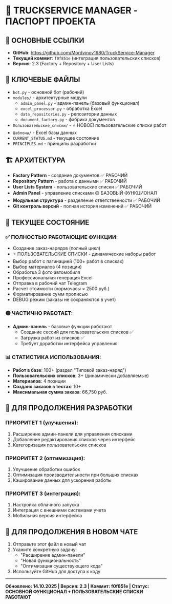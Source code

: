 # 🎯 TRUCKSERVICE MANAGER - ПАСПОРТ ПРОЕКТА

## 🔗 ОСНОВНЫЕ ССЫЛКИ
- **GitHub**: https://github.com/Mordvinov1980/TruckService-Manager
- **Текущий коммит**: `f0f851e` (интеграция пользовательских списков)
- **Версия**: 2.3 (Factory + Repository + User Lists)

## 📁 КЛЮЧЕВЫЕ ФАЙЛЫ
- `bot.py` - основной бот (рабочий)
- `modules/` - архитектурные модули
  - `admin_panel.py` - админ-панель (базовый функционал)
  - `excel_processor.py` - обработка Excel
  - `data_repositories.py` - репозитории данных  
  - `document_factory.py` - фабрика документов
- `Пользовательские_списки/` - ⭐ НОВОЕ! пользовательские списки работ
- `Шаблоны/` - Excel базы данных
- `CURRENT_STATUS.md` - текущее состояние
- `PRINCIPLES.md` - принципы разработки

## 🏗️ АРХИТЕКТУРА
- **Factory Pattern** - создание документов ✅ РАБОЧИЙ
- **Repository Pattern** - работа с данными ✅ РАБОЧИЙ  
- **User Lists System** - пользовательские списки ✅ РАБОЧИЙ
- **Admin Panel** - управление списками 🟡 БАЗОВЫЙ ФУНКЦИОНАЛ
- **Модульная структура** - разделение ответственности ✅ РАБОЧИЙ
- **Git контроль версий** - полная история изменений ✅ РАБОЧИЙ

## 🎯 ТЕКУЩЕЕ СОСТОЯНИЕ

### ✅ ПОЛНОСТЬЮ РАБОТАЮЩИЕ ФУНКЦИИ:
- Создание заказ-нарядов (полный цикл)
- ⭐ ПОЛЬЗОВАТЕЛЬСКИЕ СПИСКИ - динамические наборы работ
- Выбор работ с пагинацией (100+ работ в списках)
- Выбор материалов (4 позиции)
- Обработка 3 фото автомобиля
- Профессиональная генерация Excel
- Отправка в рабочий чат Telegram
- Расчет стоимости (нормочасы × 2500 руб.)
- Форматирование сумм прописью
- DEBUG режим (заказы не сохраняются в учет)

### 🟡 ЧАСТИЧНО РАБОТАЕТ:
- **Админ-панель** - базовые функции работают
  - Создание сессий для пользовательских списков ✅
  - Загрузка работ из списков ✅
  - Требует доработки интерфейса управления

### 📊 СТАТИСТИКА ИСПОЛЬЗОВАНИЯ:
- **Работ в базе**: 100+ (раздел "Типовой заказ-наряд")
- **Пользовательских списков**: 3+ (динамически добавляемые)
- **Материалов**: 4 позиции
- **Создано заказов в тестах**: 10+ 
- **Максимальная сумма заказа**: 66,750 руб.

## 🔧 ДЛЯ ПРОДОЛЖЕНИЯ РАЗРАБОТКИ

### ПРИОРИТЕТ 1 (улучшения):
1. Расширение админ-панели для управления списками
2. Добавление редактирования списков через интерфейс
3. Категоризация пользовательских списков

### ПРИОРИТЕТ 2 (оптимизация):
1. Улучшение обработки ошибок
2. Оптимизация производительности при больших списках
3. Кэширование данных для ускорения работы

### ПРИОРИТЕТ 3 (интеграция):
1. Настройка облачного запуска
2. Интеграция с внешними системами учета
3. Мобильная версия интерфейса

## 🚀 ДЛЯ ПРОДОЛЖЕНИЯ В НОВОМ ЧАТЕ
1. Отправьте этот файл в новый чат
2. Укажите конкретную задачу:
   - "Расширение админ-панели"
   - "Новая функциональность" 
   - "Оптимизация существующего кода"
3. Используйте GitHub для доступа к коду

---
**Обновлено: 14.10.2025 | Версия: 2.3 | Коммит: f0f851e | Статус: ОСНОВНОЙ ФУНКЦИОНАЛ + ПОЛЬЗОВАТЕЛЬСКИЕ СПИСКИ РАБОТАЮТ**